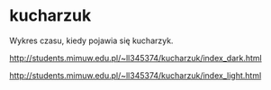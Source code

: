 kucharzuk
=========

Wykres czasu, kiedy pojawia się kucharzyk.

http://students.mimuw.edu.pl/~ll345374/kucharzuk/index_dark.html

http://students.mimuw.edu.pl/~ll345374/kucharzuk/index_light.html

